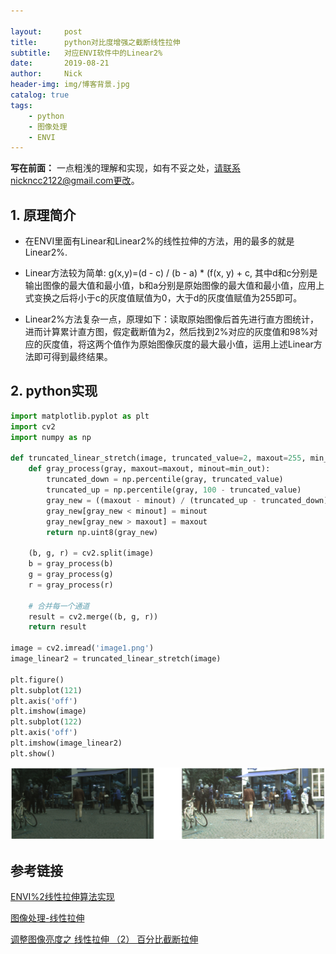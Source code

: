 ```yaml
---

layout:     post
title:      python对比度增强之截断线性拉伸
subtitle:   对应ENVI软件中的Linear2%
date:       2019-08-21
author:     Nick
header-img: img/博客背景.jpg
catalog: true
tags:
    - python
    - 图像处理
    - ENVI
---
```


**写在前面：** 一点粗浅的理解和实现，如有不妥之处，请联系nickncc2122@gmail.com更改。

## 1. 原理简介

* 在ENVI里面有Linear和Linear2%的线性拉伸的方法，用的最多的就是Linear2%.

* Linear方法较为简单: g(x,y)=(d - c) / (b - a) * (f(x, y) + c, 其中d和c分别是输出图像的最大值和最小值，b和a分别是原始图像的最大值和最小值，应用上式变换之后将小于c的灰度值赋值为0，大于d的灰度值赋值为255即可。

* Linear2%方法复杂一点，原理如下：读取原始图像后首先进行直方图统计，进而计算累计直方图，假定截断值为2，然后找到2%对应的灰度值和98%对应的灰度值，将这两个值作为原始图像灰度的最大最小值，运用上述Linear方法即可得到最终结果。

## 2. python实现

```python
import matplotlib.pyplot as plt
import cv2
import numpy as np

def truncated_linear_stretch(image, truncated_value=2, maxout=255, min_out=0):
    def gray_process(gray, maxout=maxout, minout=min_out):
        truncated_down = np.percentile(gray, truncated_value)
        truncated_up = np.percentile(gray, 100 - truncated_value)
        gray_new = ((maxout - minout) / (truncated_up - truncated_down)) * gray
        gray_new[gray_new < minout] = minout
        gray_new[gray_new > maxout] = maxout
        return np.uint8(gray_new)

    (b, g, r) = cv2.split(image)
    b = gray_process(b)
    g = gray_process(g)
    r = gray_process(r)

    # 合并每一个通道
    result = cv2.merge((b, g, r))
    return result

image = cv2.imread('image1.png')
image_linear2 = truncated_linear_stretch(image)

plt.figure()
plt.subplot(121)
plt.axis('off')
plt.imshow(image)
plt.subplot(122)
plt.axis('off')
plt.imshow(image_linear2)
plt.show()
```

![img](/img/2019-08-21-1.png)

## 参考链接

[ENVI%2线性拉伸算法实现](https://blog.csdn.net/HB_Programmer/article/details/82020703)

[图像处理-线性拉伸](https://blog.csdn.net/LEILEI18A/article/details/80180483)

[调整图像亮度之 线性拉伸 （2） 百分比截断拉伸](https://blog.csdn.net/chijingjing/article/details/79942881)
